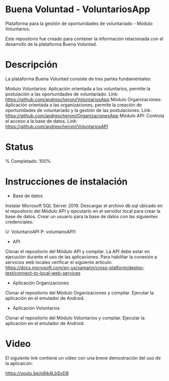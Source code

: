 # Buena Voluntad - VoluntariosApp
Plataforma para la gestión de oportunidades de voluntariado - Módulo Voluntarios.

Este repositorio fue creado para contener la información relacionada con el desarrollo de la plataforma Buena Voluntad.

# Descripción

La plataforma Buena Voluntad consiste de tres partes fundamentales:

Módulo Voluntarios: Aplicación orientada a los voluntarios, permite la postulación a las oportunidades de voluntariado.  Link: https://github.com/andrescheroni/VoluntariosApp
Módulo Organizaciones: Aplicación orientada a las organizaciones, permite la creación de oportunidades de voluntariado y la gestión de las postulaciones. Link: https://github.com/andrescheroni/OrganizacionesApp
Módulo API: Controla el acceso a la base de datos. Link: https://github.com/andrescheroni/VoluntariosAPI

# Status

% Completado: 100%

# Instrucciones de instalación

- Base de datos

Instalar Microsoft SQL Server 2019. Descargar el archivo db.sql ubicado en el repositorio del Módulo API y ejecutarlo en el servidor local para crear la base de datos. Crear un usuario para la base de datos con las siguientes credenciales:

U: VoluntarioAPI
P: voluntarioAPI1

- API

Clonar el repositorio del Módulo API y compilar. La API debe estar en ejecución durante el uso de las aplicaciones. Para habilitar la conexión a servicios web locales verificar el siguiente artículo: https://docs.microsoft.com/en-us/xamarin/cross-platform/deploy-test/connect-to-local-web-services

- Aplicación Organizaciones

Clonar el repositorio del Módulo Organizaciones y compilar. Ejecutar la aplicación en el emulador de Android.

- Aplicación Voluntarios

Clonar el repositorio del Módulo Voluntarios y compilar. Ejecutar la aplicación en el emulador de Android.

# Video
El siguiente link contiene un video con una breve demostración del uso de la aplicaicón:

https://youtu.be/p8ik4LbSvD8

